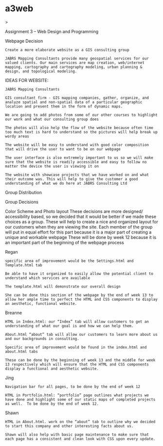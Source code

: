 # a3web
<!-- This is a test change to see if this works  hopefully it does-->
<!-- Hello -Breanne>
<!-- Hello -Adineh>
<!---------------
- Creator: Regan
- Date: November 18

Check mic check 12 12
----------------------- -->
<!-----
Hopefully this works Regan --->>

<!------------------
- Creator: Regan MacLean
- Date: November 18 2021
- Source: Our Group Plan demonstrating work load balance
--------------------- -->
Assignment 3 – Web Design and Programming 

Webpage Decision 

    Create a more elaborate website as a GIS consulting group  

    JABRS Mapping Consultants provide many geospatial services for our valued clients. Our main services are map creation, web/internet mapping, cartography and cartography modeling, urban planning & design, and topological modeling. 

IDEAS FOR WEBSITE: 

    JABRS Mapping Consultants

    GIS consultant firm - GIS mapping companies, gather, organize, and analyze spatial and non-spatial data of a particular geographic location and present them in the form of dynamic maps. 

    We are going to add photos from some of our other courses to highlight our work and what our consulting group does  

    The photos will also help the flow of the website because often time too much text is hard to understand so the pictures will help break up wordy areas 

    The website will be easy to understand with good color composition that will drive the user to want to be on our webpage 

    The user interface is also extremely important to us so we will make sure that the website is readily accessible and easy to follow no matter the device the user is viewing it on 

    The website with showcase projects that we have worked on and what their outcome was. This will help to give the customer a good understanding of what we do here at JABRS Consulting Ltd  

Group Distribution 

Group Decisions  

Color Scheme and Photo layout These decisions are more designed/ accessibility based, so we decided that it would be better if we made these choices as a group. These will help to create a nice and organized layout for our  customers when they are viewing the site. Each member of the group will put in equal effort for this part because it is a major part of creating a unique and workable webpage These will be done by week 12 because it is an important part of the beginning of the webpage process 

Regan  

    specific area of improvement would be the Settings.html and Template.html tab 

    Be able to have it organized to easily allow the potential client to understand which services are available 

    The template.html will demonstrate our overall design  

    She can be done this section of the webpage by the end of week 13 to allow her ample time to perfect the HTML and CSS components to display an aesthetic, functional website. 

Breanne  

    HTML in Index.html: our “Index” tab will allow customers to get an understanding of what our goal is and how we can help them. 

    About.html “about” tab will allow our customers to learn more about us and our backgrounds in consulting. 

    Specific area of improvement would be found in the index.html and about.html tabs  

    These can be done by the beginning of week 13 and the middle for week 13 respectively which will ensure that the HTML and CSS components display a functional and aesthetic website. 

Jing 

    Navigation bar for all pages, to be done by the end of week 12 

    HTML in Portfolio.html: “portfolio” page outlines what projects we have done and highlight some of our static maps of completed projects as well.  To be done by the end of week 12. 

Shawn 

    HTML in About.html. work on the “about” tab to outline why we decided to start this company and other interesting facts about us. 

    Shawn will also help with basic page maintenance to make sure that each page has a consistent and clean look with CSS upon every update. 

    
